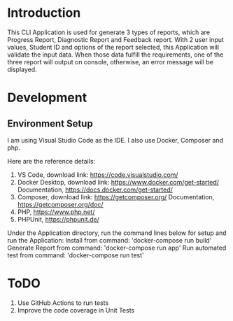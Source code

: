 # Introduction
This CLI Application is used for generate 3 types of reports, which are Progress Report, Diagnostic Report and Feedback report. With 2 user input values, Student ID and options of the report selected, this Application will validate the input data. When those data fulfill the requirements, one of the three report will output on console, otherwise, an error message will be displayed. 

# Development
## Environment Setup
I am using Visual Studio Code as the IDE. I also use Docker, Composer and php. 

Here are the reference details:
1. VS Code, download link: https://code.visualstudio.com/
2. Docker Desktop, download link: https://www.docker.com/get-started/
   Documentation, https://docs.docker.com/get-started/
3. Composer, download link: https://getcomposer.org/
   Documentation, https://getcomposer.org/doc/
4. PHP, https://www.php.net/
5. PHPUnit, https://phpunit.de/   

Under the Application directory, run the command lines below for setup and run the Application:
    Install from command: 'docker-compose run build'
    Generate Report from command: 'docker-compose run app'
    Run automated test from command: 'docker-compose run test'

# ToDO
1. Use GitHub Actions to run tests
2. Improve the code coverage in Unit Tests